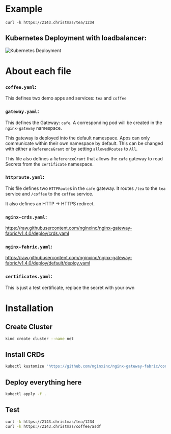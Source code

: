 # Example
`curl -k https://2143.christmas/tea/1234`
## Kubernetes Deployment with loadbalancer:
![Kubernetes Deployment](http://2143.moe/f/uZsk.png)

# About each file
### `coffee.yaml`:
This defines two demo apps and services: `tea` and `coffee`
### `gateway.yaml`:
This defines the Gateway: `cafe`. A corresponding pod will be created in the
`nginx-gateway` namespace.

This gateway is deployed into the default namespace. Apps can only communicate
within their own namespace by default. This can be changed with either a
`ReferenceGrant` or by setting `allowedRoutes` to `All`.

This file also defines a `ReferenceGrant` that allows the `cafe` gateway to
read Secrets from the `certificate` namespace.
### `httproute.yaml`:
This file defines two `HTTPRoute`s in the `cafe` gateway. It routes `/tea` to the `tea` service
and `/coffee` to the `coffee` service.

It also defines an HTTP -> HTTPS redirect.
### `nginx-crds.yaml`:
https://raw.githubusercontent.com/nginxinc/nginx-gateway-fabric/v1.4.0/deploy/crds.yaml
### `nginx-fabric.yaml`:
https://raw.githubusercontent.com/nginxinc/nginx-gateway-fabric/v1.4.0/deploy/default/deploy.yaml
### `certificates.yaml`:
This is just a test certificate, replace the secret with your own

# Installation
## Create Cluster
```bash
kind create cluster --name net
```

## Install CRDs
```bash
kubectl kustomize "https://github.com/nginxinc/nginx-gateway-fabric/config/crd/gateway-api/standard?ref=v1.4.0" | kubectl apply -f -
```

## Deploy everything here
```bash
kubectl apply -f .
```

## Test
```bash
curl -k https://2143.christmas/tea/1234
curl -k https://2143.christmas/coffee/asdf
```
